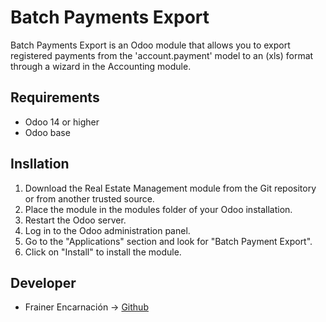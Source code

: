 # Batch Payments Export
Batch Payments Export is an Odoo module that allows you to export registered payments from the 'account.payment' model to an (xls) format through a wizard in the Accounting module.

Requirements
--------------------------

- Odoo 14 or higher
- Odoo base

Insllation
--------------------------

1. Download the Real Estate Management module from the Git repository or from another trusted source.
2. Place the module in the modules folder of your Odoo installation.
3. Restart the Odoo server.
4. Log in to the Odoo administration panel.
5. Go to the "Applications" section and look for "Batch Payment Export".
6. Click on "Install" to install the module.

Developer
--------------------------
- Frainer Encarnación -> [Github](https://github.com/fraineralex) 
